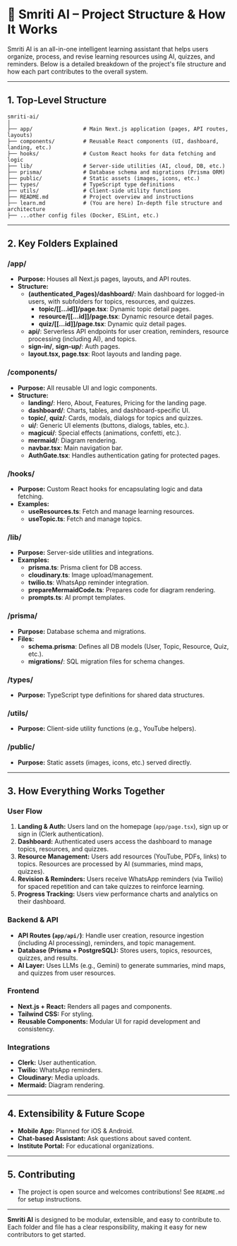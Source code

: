 # 📁 Smriti AI – Project Structure & How It Works

Smriti AI is an all-in-one intelligent learning assistant that helps users organize, process, and revise learning resources using AI, quizzes, and reminders. Below is a detailed breakdown of the project's file structure and how each part contributes to the overall system.

---

## 1. **Top-Level Structure**

```
smriti-ai/
│
├── app/                # Main Next.js application (pages, API routes, layouts)
├── components/         # Reusable React components (UI, dashboard, landing, etc.)
├── hooks/              # Custom React hooks for data fetching and logic
├── lib/                # Server-side utilities (AI, cloud, DB, etc.)
├── prisma/             # Database schema and migrations (Prisma ORM)
├── public/             # Static assets (images, icons, etc.)
├── types/              # TypeScript type definitions
├── utils/              # Client-side utility functions
├── README.md           # Project overview and instructions
├── learn.md            # (You are here) In-depth file structure and architecture
├── ...other config files (Docker, ESLint, etc.)
```

---

## 2. **Key Folders Explained**

### **/app/**
- **Purpose:** Houses all Next.js pages, layouts, and API routes.
- **Structure:**
  - **(authenticated_Pages)/dashboard/**: Main dashboard for logged-in users, with subfolders for topics, resources, and quizzes.
    - **topic/[[...id]]/page.tsx**: Dynamic topic detail pages.
    - **resource/[[...id]]/page.tsx**: Dynamic resource detail pages.
    - **quiz/[[...id]]/page.tsx**: Dynamic quiz detail pages.
  - **api/**: Serverless API endpoints for user creation, reminders, resource processing (including AI), and topics.
  - **sign-in/**, **sign-up/**: Auth pages.
  - **layout.tsx, page.tsx**: Root layouts and landing page.

### **/components/**
- **Purpose:** All reusable UI and logic components.
- **Structure:**
  - **landing/**: Hero, About, Features, Pricing for the landing page.
  - **dashboard/**: Charts, tables, and dashboard-specific UI.
  - **topic/**, **quiz/**: Cards, modals, dialogs for topics and quizzes.
  - **ui/**: Generic UI elements (buttons, dialogs, tables, etc.).
  - **magicui/**: Special effects (animations, confetti, etc.).
  - **mermaid/**: Diagram rendering.
  - **navbar.tsx**: Main navigation bar.
  - **AuthGate.tsx**: Handles authentication gating for protected pages.

### **/hooks/**
- **Purpose:** Custom React hooks for encapsulating logic and data fetching.
- **Examples:**
  - **useResources.ts**: Fetch and manage learning resources.
  - **useTopic.ts**: Fetch and manage topics.

### **/lib/**
- **Purpose:** Server-side utilities and integrations.
- **Examples:**
  - **prisma.ts**: Prisma client for DB access.
  - **cloudinary.ts**: Image upload/management.
  - **twilio.ts**: WhatsApp reminder integration.
  - **prepareMermaidCode.ts**: Prepares code for diagram rendering.
  - **prompts.ts**: AI prompt templates.

### **/prisma/**
- **Purpose:** Database schema and migrations.
- **Files:**
  - **schema.prisma**: Defines all DB models (User, Topic, Resource, Quiz, etc.).
  - **migrations/**: SQL migration files for schema changes.

### **/types/**
- **Purpose:** TypeScript type definitions for shared data structures.

### **/utils/**
- **Purpose:** Client-side utility functions (e.g., YouTube helpers).

### **/public/**
- **Purpose:** Static assets (images, icons, etc.) served directly.

---

## 3. **How Everything Works Together**

### **User Flow**
1. **Landing & Auth:** Users land on the homepage (`app/page.tsx`), sign up or sign in (Clerk authentication).
2. **Dashboard:** Authenticated users access the dashboard to manage topics, resources, and quizzes.
3. **Resource Management:** Users add resources (YouTube, PDFs, links) to topics. Resources are processed by AI (summaries, mind maps, quizzes).
4. **Revision & Reminders:** Users receive WhatsApp reminders (via Twilio) for spaced repetition and can take quizzes to reinforce learning.
5. **Progress Tracking:** Users view performance charts and analytics on their dashboard.

### **Backend & API**
- **API Routes (`app/api/`)**: Handle user creation, resource ingestion (including AI processing), reminders, and topic management.
- **Database (Prisma + PostgreSQL):** Stores users, topics, resources, quizzes, and results.
- **AI Layer:** Uses LLMs (e.g., Gemini) to generate summaries, mind maps, and quizzes from user resources.

### **Frontend**
- **Next.js + React:** Renders all pages and components.
- **Tailwind CSS:** For styling.
- **Reusable Components:** Modular UI for rapid development and consistency.

### **Integrations**
- **Clerk:** User authentication.
- **Twilio:** WhatsApp reminders.
- **Cloudinary:** Media uploads.
- **Mermaid:** Diagram rendering.

---

## 4. **Extensibility & Future Scope**

- **Mobile App:** Planned for iOS & Android.
- **Chat-based Assistant:** Ask questions about saved content.
- **Institute Portal:** For educational organizations.

---

## 5. **Contributing**

- The project is open source and welcomes contributions! See `README.md` for setup instructions.

---

**Smriti AI** is designed to be modular, extensible, and easy to contribute to. Each folder and file has a clear responsibility, making it easy for new contributors to get started.
